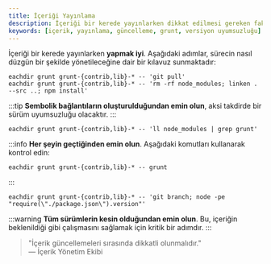 ```yaml
---
title: İçeriği Yayınlama
description: İçeriği bir kerede yayınlarken dikkat edilmesi gereken faktörler hakkında bilgi. Bu kılavuz, içeriğin düzgün bir şekilde güncellenmesini ve sürüm uyumsuzluklarının önlenmesini sağlamak için temel adımları sunmaktadır.
keywords: [içerik, yayınlama, güncelleme, grunt, versiyon uyumsuzluğu]
---
```


İçeriği bir kerede yayınlarken **yapmak iyi**. Aşağıdaki adımlar, sürecin nasıl düzgün bir şekilde yönetileceğine dair bir kılavuz sunmaktadır:

```shell
eachdir grunt grunt-{contrib,lib}-* -- 'git pull'
eachdir grunt grunt-{contrib,lib}-* -- 'rm -rf node_modules; linken . --src ..; npm install'
```

:::tip
**Sembolik bağlantıların oluşturulduğundan emin olun**, aksi takdirde bir sürüm uyumsuzluğu olacaktır.
:::

```shell
eachdir grunt grunt-{contrib,lib}-* -- 'll node_modules | grep grunt'
```

:::info
**Her şeyin geçtiğinden emin olun**. Aşağıdaki komutları kullanarak kontrol edin:
```shell
eachdir grunt grunt-{contrib,lib}-* -- grunt
```
:::

```shell
eachdir grunt grunt-{contrib,lib}-* -- 'git branch; node -pe "require(\"./package.json\").version"'
```

:::warning
**Tüm sürümlerin kesin olduğundan emin olun**. Bu, içeriğin beklenildiği gibi çalışmasını sağlamak için kritik bir adımdır.
:::

> "İçerik güncellemeleri sırasında dikkatli olunmalıdır."  
> — İçerik Yönetim Ekibi
